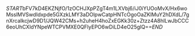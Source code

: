 $START$bFV7kD4EKZNjfO/1zOCHJXpPZgT4m1LXVbj6/iJ0iYUOoMvX/Hx6woMsslMVSwdIdxpde5GXzkLMY3aDOlpwCatpHNTcOgoOaZKlMuY2hDXdL/7gnXrcaIkcjwD9D1/JQW42CMs+h2uheH4hoZxEGKk30z+Ztzz4A8hlLwJbCCC6eoUhCXldYNpeWTCPVMXE0QFlyEPO6wDiLD4eO25glQ==$END$